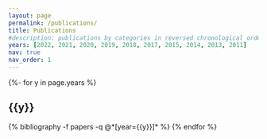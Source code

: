 ```yaml
---
layout: page
permalink: /publications/
title: Publications
#description: publications by categories in reversed chronological order. generated by jekyll-scholar.
years: [2022, 2021, 2020, 2019, 2018, 2017, 2015, 2014, 2013, 2011]
nav: true
nav_order: 1
---
```

<!-- _pages/publications.md -->
<div class="publications">

{%- for y in page.years %}
  <h2 class="year">{{y}}</h2>
  {% bibliography -f papers -q @*[year={{y}}]* %}
{% endfor %}

</div>
